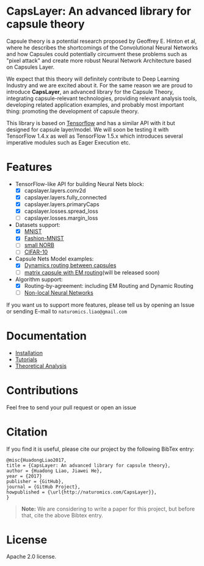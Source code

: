 # CapsLayer: An advanced library for capsule theory

Capsule theory is a potential research proposed by Geoffrey E. Hinton et al, where he describes the shortcomings of the Convolutional Neural Networks and how Capsules could potentially circumvent these problems such as "pixel attack" and create more robust Neural Network Architecture based on Capsules Layer.

We expect that this theory will definitely contribute to Deep Learning Industry and we are excited about it. For the same reason we are proud to introduce **CapsLayer**, an advanced library for the Capsule Theory, integrating capsule-relevant technologies, providing relevant analysis tools, developing related application examples, and probably most important thing: promoting the development of capsule theory. 

This library is based on [Tensorflow](www.tensorflow.org) and has a similar API with it but designed for capsule layer/model. We will soon be testing it with TensorFlow 1.4.x as well as TensorFlow 1.5.x which introduces several imperative modules such as Eager Execution etc.


# Features

- TensorFlow-like API for building Neural Nets block:
	- [x] capslayer.layers.conv2d
	- [x] capslayer.layers.fully_connected
	- [x] capslayer.layers.primaryCaps
	- [x] capslayer.losses.spread_loss
	- [ ] capslayer.losses.margin_loss

- Datasets support:
  - [x] [MNIST](http://yann.lecun.com/exdb/mnist)
  - [x] [Fashion-MNIST](https://github.com/zalandoresearch/fashion-mnist)
  - [ ] [small NORB](https://cs.nyu.edu/~ylclab/data/norb-v1.0-small)
  - [ ] [CIFAR-10](http://www.cs.toronto.edu/~kriz/cifar.html)

- Capsule Nets Model examples:
	- [x] [Dynamics routing between capsules](https://arxiv.org/abs/1710.09829)
	- [ ] [matrix capsule with EM routing](https://openreview.net/pdf?id=HJWLfGWRb)(will be released soon)

- Algorithm support:
	- [x] Routing-by-agreement: including EM Routing and Dynamic Routing
	- [ ] [Non-local Neural Networks](https://arxiv.org/abs/1711.07971)

If you want us to support more features, please tell us by opening an Issue or sending E-mail to `naturomics.liao@gmail.com`


# Documentation
- [Installation](docs/installation.md)
- [Tutorials](docs/tutorials.md)
- [Theoretical Analysis](docs/articles.md)


# Contributions
Feel free to send your pull request or open an issue


# Citation
If you find it is useful, please cite our project by the following BibTex entry:
```
@misc{HuadongLiao2017,
title = {CapsLayer: An advanced library for capsule theory},
author = {Huadong Liao, Jiawei He},
year = {2017}
publisher = {GitHub},
journal = {GitHub Project},
howpublished = {\url{http://naturomics.com/CapsLayer}},
}
```

> **Note:**
> We are considering to write a paper for this project, but before that, cite the above Bibtex entry.


# License
Apache 2.0 license.
